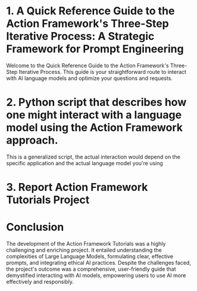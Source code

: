 

 # 1. A Quick Reference Guide to the Action Framework's Three-Step Iterative Process: A Strategic Framework for Prompt Engineering

Welcome to the Quick Reference Guide to the Action Framework's Three-Step Iterative Process. This guide is your straightforward route to interact with AI language models and optimize your questions and requests.
# 2. Python script that describes how one might interact with a language model using the Action Framework approach. 
This is a generalized script, the actual interaction would depend on the specific application and the actual language model you're using

# 3. Report Action Framework Tutorials Project
# Conclusion
The development of the Action Framework Tutorials was a highly challenging and enriching project. It entailed understanding the complexities of Large Language Models, formulating clear, effective prompts, and integrating ethical AI practices. Despite the challenges faced, the project's outcome was a comprehensive, user-friendly guide that demystified interacting with AI models, empowering users to use AI more effectively and responsibly.
